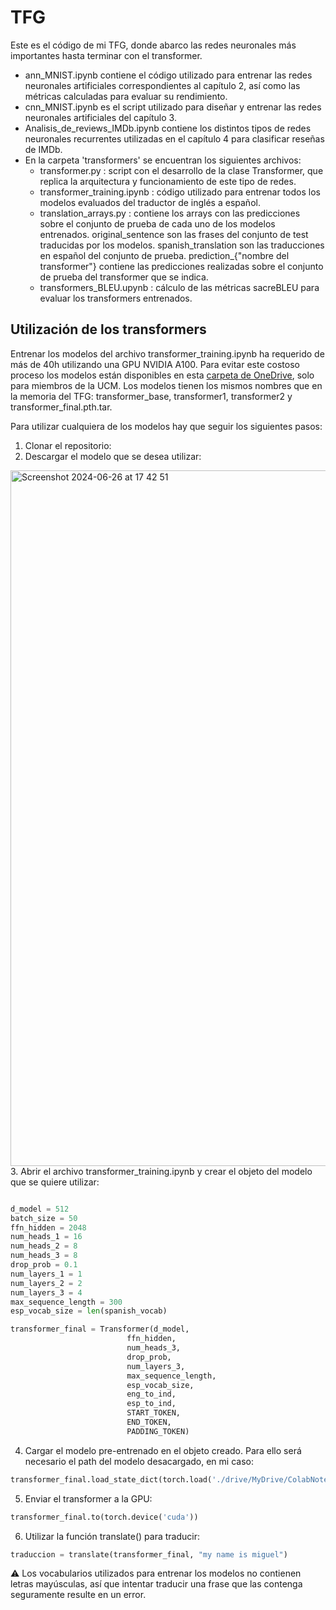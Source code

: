 # TFG
Este es el código de mi TFG, donde abarco las redes neuronales más importantes hasta terminar con el transformer. 

- ann_MNIST.ipynb contiene el código utilizado para entrenar las redes neuronales artificiales correspondientes al capítulo 2, así como las métricas calculadas para evaluar su rendimiento.
- cnn_MNIST.ipynb es el script utilizado para diseñar y entrenar las redes neuronales artificiales del capítulo 3.
- Analisis_de_reviews_IMDb.ipynb contiene los distintos tipos de redes neuronales recurrentes utilizadas en el capítulo 4 para clasificar reseñas de IMDb.
- En la carpeta 'transformers' se encuentran los siguientes archivos:
  - transformer.py : script con el desarrollo de la clase Transformer, que replica la arquitectura y funcionamiento de este tipo de redes.
  - transformer_training.ipynb : código utilizado para entrenar todos los modelos evaluados del traductor de inglés a español.
  - translation_arrays.py : contiene los arrays con las predicciones sobre el conjunto de prueba de cada uno de los modelos entrenados.
    original_sentence son las frases del conjunto de test traducidas por los modelos.
    spanish_translation son las traducciones en español del conjunto de prueba.
    prediction_{"nombre del transformer"} contiene las predicciones realizadas sobre el conjunto de prueba del transformer que se indica.
  - transformers_BLEU.upynb : cálculo de las métricas sacreBLEU para evaluar los transformers entrenados.

## Utilización de los transformers
Entrenar los modelos del archivo transformer_training.ipynb ha requerido de más de 40h utilizando una GPU NVIDIA A100. Para evitar este costoso proceso los modelos están disponibles en esta [carpeta de OneDrive](https://ucomplutense-my.sharepoint.com/:f:/g/personal/mimora02_ucm_es/EpydMcjnsEJHkTRVycbAA8EBFRQMjzfQFhnJGbe5bDzXug?e=yXNT56), solo para miembros de la UCM. Los modelos tienen los mismos nombres que en la memoria del TFG: transformer_base, transformer1, transformer2 y transformer_final.pth.tar.

Para utilizar cualquiera de los modelos hay que seguir los siguientes pasos:
1. Clonar el repositorio:
2. Descargar el modelo que se desea utilizar:
<img width="1113" alt="Screenshot 2024-06-26 at 17 42 51" src="https://github.com/miguelangelmoralesramon/tfg/assets/30403390/9d658279-f419-4d62-8ba0-fce7d41aec84">
3. Abrir el archivo transformer_training.ipynb y crear el objeto del modelo que se quiere utilizar:

```python

d_model = 512
batch_size = 50
ffn_hidden = 2048
num_heads_1 = 16
num_heads_2 = 8
num_heads_3 = 8
drop_prob = 0.1
num_layers_1 = 1
num_layers_2 = 2
num_layers_3 = 4
max_sequence_length = 300
esp_vocab_size = len(spanish_vocab)

transformer_final = Transformer(d_model,
                          ffn_hidden,
                          num_heads_3,
                          drop_prob,
                          num_layers_3,
                          max_sequence_length,
                          esp_vocab_size,
                          eng_to_ind,
                          esp_to_ind,
                          START_TOKEN,
                          END_TOKEN,
                          PADDING_TOKEN)
```
4. Cargar el modelo pre-entrenado en el objeto creado. Para ello será necesario el path del modelo desacargado, en mi caso:
   
```python
transformer_final.load_state_dict(torch.load('./drive/MyDrive/ColabNotebooks/Models/transformer_final.pth.tar',map_location=torch.device('cuda')))
```
5. Enviar el transformer a la GPU:
```python
transformer_final.to(torch.device('cuda'))
```
6. Utilizar la función translate() para traducir:
```python
traduccion = translate(transformer_final, "my name is miguel")
```
:warning: Los vocabularios utilizados para entrenar los modelos no contienen letras mayúsculas, así que intentar traducir una frase que las contenga seguramente resulte en un error.
